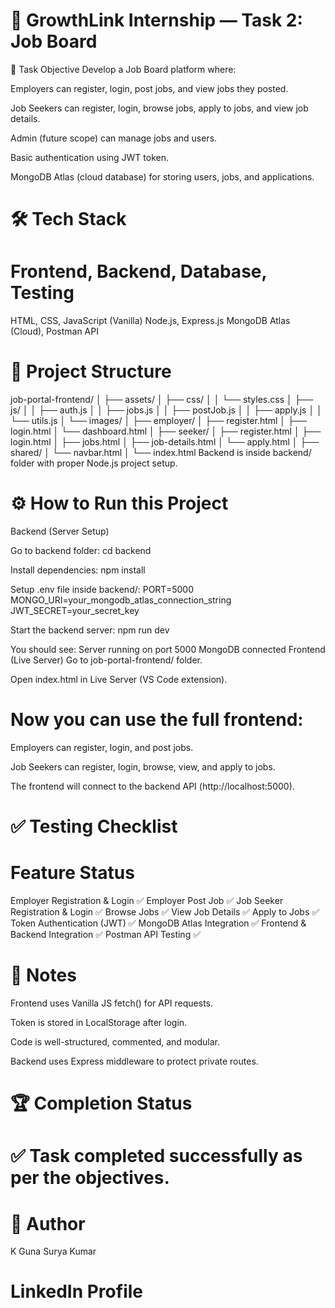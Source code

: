 # 📄 GrowthLink Internship — Task 2: Job Board
🚀 Task Objective
Develop a Job Board platform where:

Employers can register, login, post jobs, and view jobs they posted.

Job Seekers can register, login, browse jobs, apply to jobs, and view job details.

Admin (future scope) can manage jobs and users.

Basic authentication using JWT token.

MongoDB Atlas (cloud database) for storing users, jobs, and applications.

# 🛠 Tech Stack

# Frontend,	Backend, 	Database, Testing
HTML, CSS, JavaScript (Vanilla)	Node.js, Express.js	MongoDB Atlas (Cloud), Postman API
# 📁 Project Structure
job-portal-frontend/
│
├── assets/
│   ├── css/
│   │   └── styles.css
│   ├── js/
│   │   ├── auth.js
│   │   ├── jobs.js
│   │   ├── postJob.js
│   │   ├── apply.js
│   │   └── utils.js
│   └── images/
│
├── employer/
│   ├── register.html
│   ├── login.html
│   └── dashboard.html
│
├── seeker/
│   ├── register.html
│   ├── login.html
│   ├── jobs.html
│   ├── job-details.html
│   └── apply.html
│
├── shared/
│   └── navbar.html
│
└── index.html
Backend is inside backend/ folder with proper Node.js project setup.

# ⚙️ How to Run this Project
Backend (Server Setup)

Go to backend folder:
cd backend

Install dependencies:
npm install

Setup .env file inside backend/:
PORT=5000
MONGO_URI=your_mongodb_atlas_connection_string
JWT_SECRET=your_secret_key

Start the backend server:
npm run dev

You should see:
Server running on port 5000
MongoDB connected
Frontend (Live Server)
Go to job-portal-frontend/ folder.

Open index.html in Live Server (VS Code extension).

# Now you can use the full frontend:

Employers can register, login, and post jobs.

Job Seekers can register, login, browse, view, and apply to jobs.

The frontend will connect to the backend API (http://localhost:5000).

# ✅ Testing Checklist

# Feature	Status
Employer Registration & Login	✅
Employer Post Job	✅
Job Seeker Registration & Login	✅
Browse Jobs	✅
View Job Details	✅
Apply to Jobs	✅
Token Authentication (JWT)	✅
MongoDB Atlas Integration	✅
Frontend & Backend Integration	✅
Postman API Testing	✅

# 💬 Notes
Frontend uses Vanilla JS fetch() for API requests.

Token is stored in LocalStorage after login.

Code is well-structured, commented, and modular.

Backend uses Express middleware to protect private routes.


# 🏆 Completion Status
# ✅ Task completed successfully as per the objectives.

# 🔗 Author
K Guna Surya Kumar

# LinkedIn Profile
